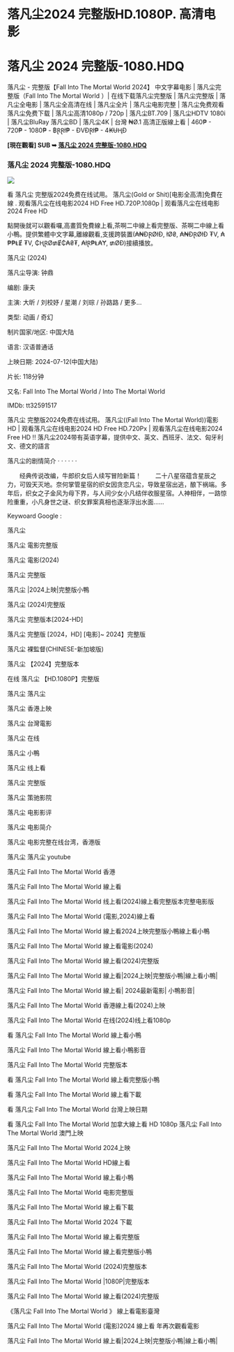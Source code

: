 # 落凡尘2024 完整版HD.1080P. 高清电影

<h1>落凡尘 2024 完整版-1080.HDQ</h1>
<p dir="auto"></p>
落凡尘 - 完整版【Fall Into The Mortal World 2024】 中文字幕电影 | 落凡尘完整版（Fall Into The Mortal World ）| 在线下载落凡尘完整版 | 落凡尘完整版 | 落凡尘全电影 | 落凡尘全高清在线 | 落凡尘全片 | 落凡尘电影完整 | 落凡尘免费观看 落凡尘免费下载 | 落凡尘高清1080p / 720p | 落凡尘BT.709 | 落凡尘HDTV 1080i | 落凡尘BluRay 落凡尘BD | 落凡尘4K | 台灣 ₦Ø.1 高清正版線上看 | 460₱ - 720₱ - 1080₱ - ฿ⱤⱤł₱ - ĐVĐⱤł₱ - 4₭ɄⱧĐ
<p dir="auto"></p>
<p dir="auto"><strong>[現在觀看] SUB ➥ </strong><strong><a href="https://watchflixs.com/zh/movie/1303336" rel="nofollow">落凡尘 2024 完整版-1080.HDQ</a></strong></p>
<p dir="auto"></p>
<h3>落凡尘 2024 完整版-1080.HDQ</h3>
<img src="https://i.ytimg.com/vi/v9ZyPzGjRUY/hqdefault.jpg"/>
<p dir="auto"></p>
看 落凡尘 完整版2024免费在线试用。 落凡尘(Gold or Shit)[电影全高清]免費在線 . 观看落凡尘在线电影2024 HD Free HD.720P.1080p | 观看落凡尘在线电影2024 Free HD
<p dir="auto"></p>
點開後就可以觀看囉,高畫質免費線上看,茶啊二中線上看完整版、茶啊二中線上看小鴨。提供繁體中文字幕,離線觀看,支援跨裝置(₳₦ĐⱤØłĐ, łØ₴, ₳₦ĐⱤØłĐ ₮V, ₳₱₱ⱠɆ ₮V, ₵ⱧⱤØ₥Ɇ₵₳₴₮, ₳łⱤ₱Ⱡ₳Ɏ, ₥ØĐ)接續播放。
<p dir="auto"></p>
落凡尘 (2024)<p dir="auto"></p>
落凡尘导演: 钟鼎<p dir="auto"></p>
编剧: 康夫<p dir="auto"></p>
主演: 大昕 / 刘校妤 / 星潮 / 刘琮 / 孙路路 / 更多...<p dir="auto"></p>
类型: 动画 / 奇幻<p dir="auto"></p>
制片国家/地区: 中国大陆<p dir="auto"></p>
语言: 汉语普通话<p dir="auto"></p>
上映日期: 2024-07-12(中国大陆)<p dir="auto"></p>
片长: 118分钟<p dir="auto"></p>
又名: Fall Into The Mortal World / Into The Mortal World<p dir="auto"></p>
IMDb: tt32591517<p dir="auto"></p>
<p dir="auto"></p>
落凡尘 完整版2024免费在线试用。 落凡尘((Fall Into The Mortal World))電影 HD | 观看落凡尘在线电影2024 HD Free HD.720Px | 观看落凡尘在线电影2024 Free HD !! 落凡尘2024带有英语字幕，提供中文、英文、西班牙、法文、匈牙利文、德文的語言
<p dir="auto"></p>
落凡尘的剧情简介 · · · · · ·<p dir="auto"></p>
<p dir="auto"></p>
　　经典传说改编，牛郎织女后人续写冒险新篇！
　　二十八星宿蕴含星辰之力，可毁天灭地。奈何掌管星宿的织女因贪恋凡尘，导致星宿出逃，酿下祸端。多年后，织女之子金风为母下界，与人间少女小凡结伴收服星宿。人神相伴，一路惊险重重，小凡身世之谜、织女罪案真相也逐渐浮出水面……
<p dir="auto"></p>
Keywoard Google :<p dir="auto"></p>
落凡尘<p dir="auto"></p>
落凡尘 電影完整版<p dir="auto"></p>
落凡尘 電影(2024)<p dir="auto"></p>
落凡尘 完整版<p dir="auto"></p>
落凡尘 |2024上映|完整版小鴨<p dir="auto"></p>
落凡尘 (2024)完整版<p dir="auto"></p>
落凡尘 完整版本[2024-HD]<p dir="auto"></p>
落凡尘 完整版 [2024，HD] [电影]~ 2024】完整版<p dir="auto"></p>
落凡尘 裸監督(CHINESE-新加坡版)<p dir="auto"></p>
落凡尘 【2024】完整版本<p dir="auto"></p>
在线 落凡尘 【HD.1080P】完整版<p dir="auto"></p>
落凡尘 落凡尘<p dir="auto"></p>
落凡尘 香港上映<p dir="auto"></p>
落凡尘 台灣電影<p dir="auto"></p>
落凡尘 在线<p dir="auto"></p>
落凡尘 小鴨<p dir="auto"></p>
落凡尘 线上看<p dir="auto"></p>
落凡尘 完整版<p dir="auto"></p>
落凡尘 策驰影院<p dir="auto"></p>
落凡尘 电影影评<p dir="auto"></p>
落凡尘 电影简介<p dir="auto"></p>
落凡尘 电影完整在线台湾，香港版<p dir="auto"></p>
落凡尘 落凡尘 youtube<p dir="auto"></p>
落凡尘 Fall Into The Mortal World 香港<p dir="auto"></p>
落凡尘 Fall Into The Mortal World 線上看<p dir="auto"></p>
落凡尘 Fall Into The Mortal World 线上看(2024)線上看完整版本完整电影版<p dir="auto"></p>
落凡尘 Fall Into The Mortal World (電影,2024)線上看<p dir="auto"></p>
落凡尘 Fall Into The Mortal World 線上看2024上映完整版小鴨線上看小鴨<p dir="auto"></p>
落凡尘 Fall Into The Mortal World 線上看電影(2024)<p dir="auto"></p>
落凡尘 Fall Into The Mortal World 線上看(2024)完整版<p dir="auto"></p>
落凡尘 Fall Into The Mortal World 線上看|2024上映|完整版小鴨|線上看小鴨|<p dir="auto"></p>
落凡尘 Fall Into The Mortal World 線上看| 2024最新電影| 小鴨影音|<p dir="auto"></p>
落凡尘 Fall Into The Mortal World 香港線上看(2024)上映<p dir="auto"></p>
落凡尘 Fall Into The Mortal World 在线(2024)线上看1080p<p dir="auto"></p>
看 落凡尘 Fall Into The Mortal World 線上看小鴨<p dir="auto"></p>
落凡尘 Fall Into The Mortal World 線上看小鴨影音<p dir="auto"></p>
落凡尘 Fall Into The Mortal World 完整版本<p dir="auto"></p>
看 落凡尘 Fall Into The Mortal World 線上看完整版小鴨<p dir="auto"></p>
看 落凡尘 Fall Into The Mortal World 線上看下載<p dir="auto"></p>
看 落凡尘 Fall Into The Mortal World 台灣上映日期<p dir="auto"></p>
看 落凡尘 Fall Into The Mortal World 加拿大線上看 HD 1080p
落凡尘 Fall Into The Mortal World 澳門上映<p dir="auto"></p>
落凡尘 Fall Into The Mortal World 2024上映<p dir="auto"></p>
落凡尘 Fall Into The Mortal World HD線上看<p dir="auto"></p>
落凡尘 Fall Into The Mortal World 線上看小鴨<p dir="auto"></p>
落凡尘 Fall Into The Mortal World 电影完整版<p dir="auto"></p>
落凡尘 Fall Into The Mortal World 線上看下載<p dir="auto"></p>
落凡尘 Fall Into The Mortal World 2024 下載<p dir="auto"></p>
落凡尘 Fall Into The Mortal World 線上看完整版<p dir="auto"></p>
落凡尘 Fall Into The Mortal World 線上看完整版小鴨<p dir="auto"></p>
落凡尘 Fall Into The Mortal World (2024)完整版本<p dir="auto"></p>
落凡尘 Fall Into The Mortal World |1080P|完整版本<p dir="auto"></p>
落凡尘 Fall Into The Mortal World 線上看(2024)完整版<p dir="auto"></p>
《落凡尘 Fall Into The Mortal World 》 線上看電影臺灣<p dir="auto"></p>
落凡尘 Fall Into The Mortal World (電影)2024 線上看 年再次觀看電影<p dir="auto"></p>
落凡尘 Fall Into The Mortal World 線上看|2024上映|完整版小鴨|線上看小鴨|<p dir="auto"></p>
